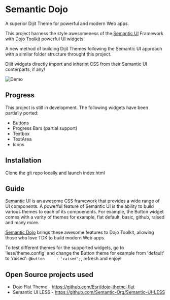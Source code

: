 # Semantic Dojo

A superior Dijit Theme for powerful and modern Web apps.

This project harness the style awesomeness of the [Semantic UI](http://semantic-ui.com/) Framework with [Dojo Toolkit](https://dojotoolkit.org/) powerful UI widgets.

A new method of building Dijit Themes following the Semantic UI approach with a similar folder structure throught this project.

Dijit widgets directly import and inherint CSS from their Semantic UI conterparts, if any!


![Demo](https://raw.githubusercontent.com/websemantics/semantic-dojo/master/img/semantic-dojo.png "Demo")

## Progress

This project is still in development. The following widgets have been partially ported:

- Buttons
- Progress Bars (partial support)
- Textbox
- TextArea
- Icons

## Installation

Clone the git repo locally and launch index.html 

## Guide

[Semantic UI](http://semantic-ui.com/) is an awesome CSS framework that provides a wide range of UI components. A powerful feature of Semantic UI is the ability to build various themes to each of its compoenents. For example, the Button widget comes with a varity of themes for example, flat default, basic, github, raised and many more. 

[Semantic Dojo](https://github.com/websemantics/semantic-dojo) brings these awesome features to Dojo Toolkit, allowing those who love TDK to build modern Web apps.

To test different themes for the supported widgets, go to 'less/theme.config' and change the Button theme for example from 'default' to 'raised': `@button     : 'raised';`, refresh and enjoy!

## Open Source projects used

* Dojo Flat Theme - https://github.com/Esri/dojo-theme-flat
* Semantic UI LESS - https://github.com/Semantic-Org/Semantic-UI-LESS
